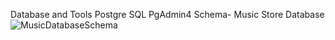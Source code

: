 Database and Tools
Postgre SQL
PgAdmin4
Schema- Music Store Database![MusicDatabaseSchema](https://github.com/user-attachments/assets/5723e095-4870-4021-869a-0bcee689e03f)

